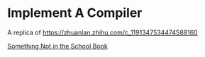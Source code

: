 # Implement A Compiler

A replica of https://zhuanlan.zhihu.com/c_1191347534474588160

[Something Not in the School Book](https://github.com/Hzj-jie/implement-a-compiler/blob/master/something-not-in-the-school-book.md)
